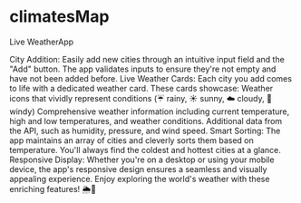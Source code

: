 # climatesMap

Live WeatherApp

City Addition: Easily add new cities through an intuitive input field and the "Add" button. The app validates inputs to ensure they're not empty and have not been added before.
Live Weather Cards: Each city you add comes to life with a dedicated weather card. These cards showcase:
Weather icons that vividly represent conditions (☔ rainy, ☀️ sunny, ☁️ cloudy, 💨 windy)
Comprehensive weather information including current temperature, high and low temperatures, and weather conditions.
Additional data from the API, such as humidity, pressure, and wind speed.
Smart Sorting: The app maintains an array of cities and cleverly sorts them based on temperature. You'll always find the coldest and hottest cities at a glance.
Responsive Display: Whether you're on a desktop or using your mobile device, the app's responsive design ensures a seamless and visually appealing experience.
Enjoy exploring the world's weather with these enriching features! 🌦️📱
